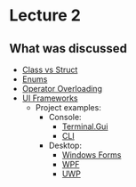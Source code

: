 # Lecture 2

## What was discussed

- [Class vs Struct](ClassAndStruct/ClassVsStruct.dib)
- [Enums](Enums/Enums.dib)
- [Operator Overloading](OperatorOverloading/OperatorOverload.dib)
- [UI Frameworks](UiFrameworks/UIs.dib)
  - Project examples:
    - Console:
      - [Terminal.Gui](UiFrameworks/code/Console/TerminalGui/)
      - [CLI](UiFrameworks/code/Console/CLI/)
    - Desktop:
      - [Windows Forms](UiFrameworks/code/Desktop/WinForms/)
      - [WPF](UiFrameworks/code/Desktop/Wpf/)
      - [UWP](UiFrameworks/code/Desktop/Uwp/)